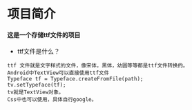 # 项目简介
#### 这是一个存储ttf文件的项目
- ttf文件是什么？
```
ttf 文件就是文字样式的文件，像宋体，黑体，幼圆等等都是ttf文件转换的。
Android中TextView可以直接使用ttf文件
Typeface tf = Typeface.createFromFile(path);
tv.setTypeface(tf);
tv就是TextView对象。
Css中也可以使用，具体自行google。
```